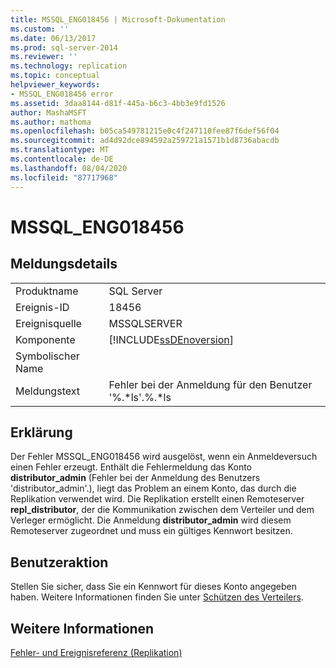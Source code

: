 ```yaml
---
title: MSSQL_ENG018456 | Microsoft-Dokumentation
ms.custom: ''
ms.date: 06/13/2017
ms.prod: sql-server-2014
ms.reviewer: ''
ms.technology: replication
ms.topic: conceptual
helpviewer_keywords:
- MSSQL_ENG018456 error
ms.assetid: 3daa8144-d81f-445a-b6c3-4bb3e9fd1526
author: MashaMSFT
ms.author: mathoma
ms.openlocfilehash: b05ca549781215e0c4f247110fee87f6def56f04
ms.sourcegitcommit: ad4d92dce894592a259721a1571b1d8736abacdb
ms.translationtype: MT
ms.contentlocale: de-DE
ms.lasthandoff: 08/04/2020
ms.locfileid: "87717968"
---
```

# <a name="mssql_eng018456"></a>MSSQL_ENG018456
    
## <a name="message-details"></a>Meldungsdetails  
  
|||  
|-|-|  
|Produktname|SQL Server|  
|Ereignis-ID|18456|  
|Ereignisquelle|MSSQLSERVER|  
|Komponente|[!INCLUDE[ssDEnoversion](../../includes/ssdenoversion-md.md)]|  
|Symbolischer Name||  
|Meldungstext|Fehler bei der Anmeldung für den Benutzer '%.*ls'.%.\*ls|  
  
## <a name="explanation"></a>Erklärung  
 Der Fehler MSSQL_ENG018456 wird ausgelöst, wenn ein Anmeldeversuch einen Fehler erzeugt. Enthält die Fehlermeldung das Konto **distributor_admin** (Fehler bei der Anmeldung des Benutzers 'distributor_admin'.), liegt das Problem an einem Konto, das durch die Replikation verwendet wird. Die Replikation erstellt einen Remoteserver **repl_distributor**, der die Kommunikation zwischen dem Verteiler und dem Verleger ermöglicht. Die Anmeldung **distributor_admin** wird diesem Remoteserver zugeordnet und muss ein gültiges Kennwort besitzen.  
  
## <a name="user-action"></a>Benutzeraktion  
 Stellen Sie sicher, dass Sie ein Kennwort für dieses Konto angegeben haben. Weitere Informationen finden Sie unter [Schützen des Verteilers](security/secure-the-distributor.md).  
  
## <a name="see-also"></a>Weitere Informationen  
 [Fehler- und Ereignisreferenz &#40;Replikation&#41;](errors-and-events-reference-replication.md)  
  
  
